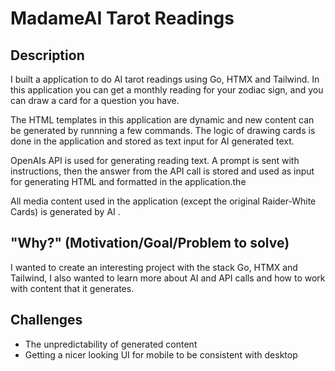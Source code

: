 # MadameAI Tarot Readings

## Description
I built a application to do AI tarot readings using Go, HTMX and Tailwind. In this application you can get a monthly reading for your zodiac sign, and you can draw a card for a question you have.

The HTML templates in this application are dynamic and new content can be generated by runnning a few commands. The logic of drawing cards is done in the application and stored as text input for AI generated text.

OpenAIs API is used for generating reading text. A prompt is sent with instructions, then the answer from the API call is stored and used as input for generating HTML and formatted in the application.the 

All media content used in the application (except the original Raider-White Cards) is generated by AI .

## "Why?" (Motivation/Goal/Problem to solve)
I wanted to create an interesting project with the stack Go, HTMX and Tailwind, I also wanted to learn more about AI and API calls and how to work with content that it generates.

## Challenges
- The unpredictability of generated content
- Getting a nicer looking UI for mobile to be consistent with desktop
